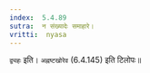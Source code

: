 ```yaml
---
index:  5.4.89
sutra:  न संख्यादेः समाहारे।
vritti:  nyasa
---
```


`द्व्यहः` इति। `अह्नष्टखोरेव` (6.4.145) इति टिलोपः॥
